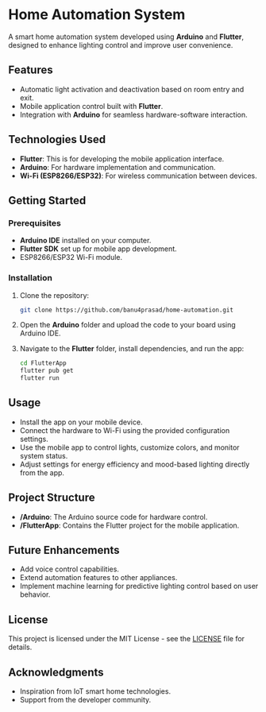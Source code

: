 # Home Automation System

A smart home automation system developed using **Arduino** and **Flutter**, designed to enhance lighting control and improve user convenience.

## Features
- Automatic light activation and deactivation based on room entry and exit.
- Mobile application control built with **Flutter**.
- Integration with **Arduino** for seamless hardware-software interaction.

## Technologies Used
- **Flutter**: This is for developing the mobile application interface.
- **Arduino**: For hardware implementation and communication.
- **Wi-Fi (ESP8266/ESP32)**: For wireless communication between devices.

## Getting Started

### Prerequisites
- **Arduino IDE** installed on your computer.
- **Flutter SDK** set up for mobile app development.
- ESP8266/ESP32 Wi-Fi module.

### Installation

1. Clone the repository:
   ```bash
   git clone https://github.com/banu4prasad/home-automation.git
   ```

2. Open the **Arduino** folder and upload the code to your board using Arduino IDE.

3. Navigate to the **Flutter** folder, install dependencies, and run the app:
   ```bash
   cd FlutterApp
   flutter pub get
   flutter run
   ```

## Usage
- Install the app on your mobile device.
- Connect the hardware to Wi-Fi using the provided configuration settings.
- Use the mobile app to control lights, customize colors, and monitor system status.
- Adjust settings for energy efficiency and mood-based lighting directly from the app.

## Project Structure
- **/Arduino**: The Arduino source code for hardware control.
- **/FlutterApp**: Contains the Flutter project for the mobile application.

## Future Enhancements
- Add voice control capabilities.
- Extend automation features to other appliances.
- Implement machine learning for predictive lighting control based on user behavior.

## License
This project is licensed under the MIT License - see the [LICENSE](LICENSE) file for details.

## Acknowledgments
- Inspiration from IoT smart home technologies.
- Support from the developer community.
